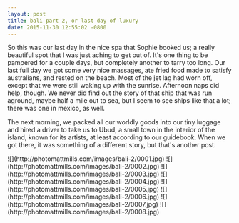 ```yaml
---
layout: post
title: bali part 2, or last day of luxury
date: 2015-11-30 12:55:02 -0800
---
```


So this was our last day in the nice spa that Sophie booked us; a really beautiful spot that I was just aching to get out of. It's one thing to be pampered for a couple days, but completely another to tarry too long. Our last full day we got some very nice massages, ate fried food made to satisfy australians, and rested on the beach. Most of the jet lag had worn off, except that we were still waking up with the sunrise. Afternoon naps did help, though. We never did find out the story of that ship that was run aground, maybe half a mile out to sea, but I seem to see ships like that a lot; there was one in mexico, as well.

The next morning, we packed all our worldly goods into our tiny luggage and hired a driver to take us to Ubud, a small town in the interior of the island, known for its artists, at least according to our guidebook. When we got there, it was something of a different story, but that's another post.

<span style="display:block;" class="center">
  ![](http://photomattmills.com/images/bali-2/0001.jpg)
![](http://photomattmills.com/images/bali-2/0002.jpg)
![](http://photomattmills.com/images/bali-2/0003.jpg)
![](http://photomattmills.com/images/bali-2/0004.jpg)
![](http://photomattmills.com/images/bali-2/0005.jpg)
![](http://photomattmills.com/images/bali-2/0006.jpg)
![](http://photomattmills.com/images/bali-2/0007.jpg)
![](http://photomattmills.com/images/bali-2/0008.jpg)
</span>
